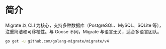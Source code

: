 # 简介
Migrate 以 CLI 为核心，支持多种数据库（PostgreSQL、MySQL、SQLite 等），注重简洁和可移植性。与 Goose 不同，Migrate 与语言无关，适合多语言团队。

```sh
go get -u github.com/golang-migrate/migrate/v4
```
